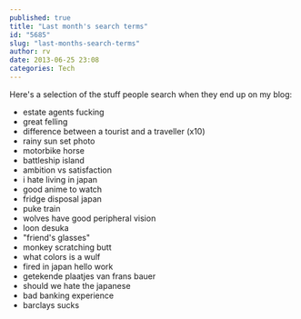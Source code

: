 ```yaml
---
published: true
title: "Last month's search terms"
id: "5685"
slug: "last-months-search-terms"
author: rv
date: 2013-06-25 23:08
categories: Tech
---
```

Here's a selection of the stuff people search when they end up on my blog:
<ul>
	<li>estate agents fucking</li>
	<li>great felling</li>
	<li>difference between a tourist and a traveller (x10)</li>
	<li>rainy sun set photo</li>
	<li>motorbike horse</li>
	<li>battleship island</li>
	<li>ambition vs satisfaction</li>
	<li>i hate living in japan</li>
	<li>good anime to watch</li>
	<li>fridge disposal japan</li>
	<li>puke train</li>
	<li>wolves have good peripheral vision</li>
	<li>loon desuka</li>
	<li>"friend's glasses"</li>
	<li>monkey scratching butt</li>
	<li>what colors is a wulf</li>
	<li>fired in japan hello work</li>
	<li>getekende plaatjes van frans bauer</li>
	<li>should we hate the japanese</li>
	<li>bad banking experience</li>
	<li>barclays sucks</li>
</ul>